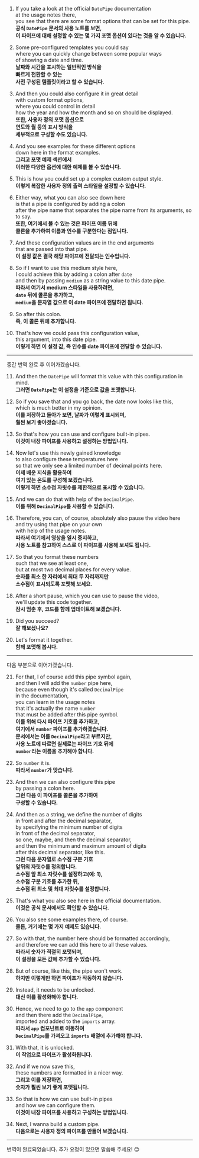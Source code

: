 1. If you take a look at the official `DatePipe` documentation  
   at the usage notes there,  
   you see that there are some format options that can be set for this pipe.  
   **공식 `DatePipe` 문서의 사용 노트를 보면,  
   이 파이프에 대해 설정할 수 있는 몇 가지 포맷 옵션이 있다는 것을 알 수 있습니다.**

2. Some pre-configured templates you could say  
   where you can quickly change between some popular ways  
   of showing a date and time.  
   **날짜와 시간을 표시하는 일반적인 방식을  
   빠르게 전환할 수 있는  
   사전 구성된 템플릿이라고 할 수 있습니다.**

3. And then you could also configure it in great detail  
   with custom format options,  
   where you could control in detail  
   how the year and how the month and so on should be displayed.  
   **또한, 사용자 정의 포맷 옵션으로  
   연도와 월 등의 표시 방식을  
   세부적으로 구성할 수도 있습니다.**

4. And you see examples for these different options  
   down here in the format examples.  
   **그리고 포맷 예제 섹션에서  
   이러한 다양한 옵션에 대한 예제를 볼 수 있습니다.**

5. This is how you could set up a complex custom output style.  
   **이렇게 복잡한 사용자 정의 출력 스타일을 설정할 수 있습니다.**

6. Either way, what you can also see down here  
   is that a pipe is configured by adding a colon  
   after the pipe name that separates the pipe name from its arguments, so to say.  
   **또한, 여기에서 볼 수 있는 것은 파이프 이름 뒤에  
   콜론을 추가하여 이름과 인수를 구분한다는 점입니다.**

7. And these configuration values are in the end arguments  
   that are passed into that pipe.  
   **이 설정 값은 결국 해당 파이프에 전달되는 인수입니다.**

8. So if I want to use this medium style here,  
   I could achieve this by adding a colon after `date`  
   and then by passing `medium` as a string value to this date pipe.  
   **따라서 여기서 medium 스타일을 사용하려면,  
   `date` 뒤에 콜론을 추가하고,  
   `medium`을 문자열 값으로 이 date 파이프에 전달하면 됩니다.**

9. So after this colon.  
   **즉, 이 콜론 뒤에 추가합니다.**

10. That's how we could pass this configuration value,  
    this argument, into this date pipe.  
    **이렇게 하면 이 설정 값, 즉 인수를 date 파이프에 전달할 수 있습니다.**

---

중간 번역 완료 후 이어가겠습니다.

11. And then the `DatePipe` will format this value with this configuration in mind.  
    **그러면 `DatePipe`는 이 설정을 기준으로 값을 포맷합니다.**

12. So if you save that and you go back, the date now looks like this,  
    which is much better in my opinion.  
    **이를 저장하고 돌아가 보면, 날짜가 이렇게 표시되며,  
    훨씬 보기 좋아졌습니다.**

13. So that's how you can use and configure built-in pipes.  
    **이것이 내장 파이프를 사용하고 설정하는 방법입니다.**

14. Now let's use this newly gained knowledge  
    to also configure these temperatures here  
    so that we only see a limited number of decimal points here.  
    **이제 배운 지식을 활용하여  
    여기 있는 온도를 구성해 보겠습니다.  
    이렇게 하면 소수점 자릿수를 제한적으로 표시할 수 있습니다.**

15. And we can do that with help of the `DecimalPipe`.  
    **이를 위해 `DecimalPipe`를 사용할 수 있습니다.**

16. Therefore, you can, of course, absolutely also pause the video here  
    and try using that pipe on your own  
    with help of the usage notes.  
    **따라서 여기에서 영상을 일시 중지하고,  
    사용 노트를 참고하여 스스로 이 파이프를 사용해 보셔도 됩니다.**

17. So that you format these numbers  
    such that we see at least one,  
    but at most two decimal places for every value.  
    **숫자를 최소 한 자리에서 최대 두 자리까지만  
    소수점이 표시되도록 포맷해 보세요.**

18. After a short pause, which you can use to pause the video,  
    we'll update this code together.  
    **잠시 멈춘 후, 코드를 함께 업데이트해 보겠습니다.**

19. Did you succeed?  
    **잘 해보셨나요?**

20. Let's format it together.  
    **함께 포맷해 봅시다.**

---

다음 부분으로 이어가겠습니다.

21. For that, I of course add this pipe symbol again,  
    and then I will add the `number` pipe here,  
    because even though it's called `DecimalPipe`  
    in the documentation,  
    you can learn in the usage notes  
    that it's actually the name `number`  
    that must be added after this pipe symbol.  
    **이를 위해 다시 파이프 기호를 추가하고,  
    여기에서 `number` 파이프를 추가하겠습니다.  
    문서에서는 이를 `DecimalPipe`라고 부르지만,  
    사용 노트에 따르면 실제로는 파이프 기호 뒤에  
    `number`라는 이름을 추가해야 합니다.**

22. So `number` it is.  
    **따라서 `number`가 맞습니다.**

23. And then we can also configure this pipe  
    by passing a colon here.  
    **그런 다음 이 파이프를 콜론을 추가하여  
    구성할 수 있습니다.**

24. And then as a string, we define the number of digits  
    in front and after the decimal separator,  
    by specifying the minimum number of digits  
    in front of the decimal separator,  
    so one, maybe, and then the decimal separator,  
    and then the minimum and maximum amount of digits  
    after this decimal separator, like this.  
    **그런 다음 문자열로 소수점 구분 기호  
    앞뒤의 자릿수를 정의합니다.  
    소수점 앞 최소 자릿수를 설정하고(예: 1),  
    소수점 구분 기호를 추가한 뒤,  
    소수점 뒤 최소 및 최대 자릿수를 설정합니다.**

25. That's what you also see here in the official documentation.  
    **이것은 공식 문서에서도 확인할 수 있습니다.**

26. You also see some examples there, of course.  
    **물론, 거기에는 몇 가지 예제도 있습니다.**

27. So with that, the number here should be formatted accordingly,  
    and therefore we can add this here to all these values.  
    **따라서 숫자가 적절히 포맷되며,  
    이 설정을 모든 값에 추가할 수 있습니다.**

28. But of course, like this, the pipe won't work.  
    **하지만 이렇게만 하면 파이프가 작동하지 않습니다.**

29. Instead, it needs to be unlocked.  
    **대신 이를 활성화해야 합니다.**

30. Hence, we need to go to the `app` component  
    and then there add the `DecimalPipe`,  
    imported and added to the `imports` array.  
    **따라서 `app` 컴포넌트로 이동하여  
    `DecimalPipe`를 가져오고 `imports` 배열에 추가해야 합니다.**

31. With that, it is unlocked.  
    **이 작업으로 파이프가 활성화됩니다.**

32. And if we now save this,  
    these numbers are formatted in a nicer way.  
    **그리고 이를 저장하면,  
    숫자가 훨씬 보기 좋게 포맷됩니다.**

33. So that is how we can use built-in pipes  
    and how we can configure them.  
    **이것이 내장 파이프를 사용하고 구성하는 방법입니다.**

34. Next, I wanna build a custom pipe.  
    **다음으로는 사용자 정의 파이프를 만들어 보겠습니다.**

---

번역이 완료되었습니다. 추가 요청이 있으면 말씀해 주세요! 😊
